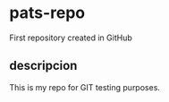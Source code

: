 # pats-repo
First repository created in GitHub

## descripcion
This is my repo for GIT testing purposes.
